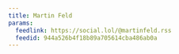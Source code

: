 ```yaml
---
title: Martin Feld
params:
  feedlink: https://social.lol/@martinfeld.rss
  feedid: 944a526b4f18b89a705614cba486ab0a
---
```

